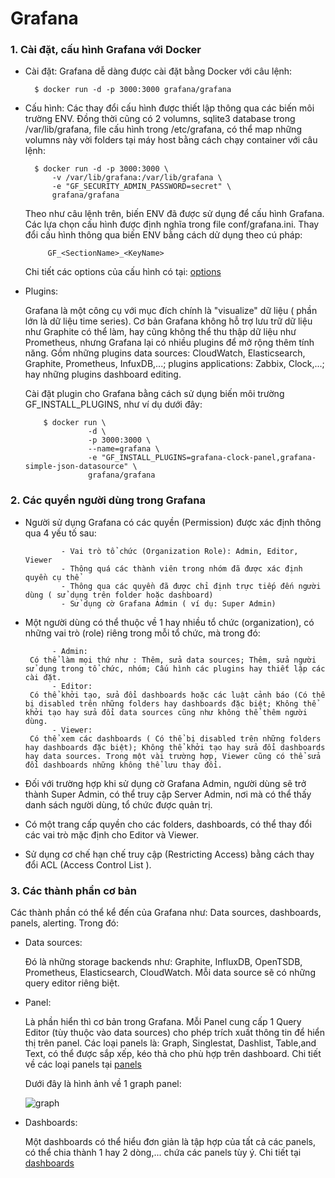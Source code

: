 # Grafana

### 1. Cài đặt, cấu hình Grafana với Docker

- Cài đặt: Grafana dễ dàng được cài đặt bằng Docker với câu lệnh: 

        $ docker run -d -p 3000:3000 grafana/grafana

- Cấu hình: Các thay đổi cấu hình được thiết lập thông qua các biến môi trường ENV. Đồng thời cũng có 2 volumns, sqlite3 database trong /var/lib/grafana, file cấu hình trong /etc/grafana, có thể map những volumns này vời folders tại máy host bằng cách chạy container với câu lệnh:

        $ docker run -d -p 3000:3000 \
            -v /var/lib/grafana:/var/lib/grafana \
            -e "GF_SECURITY_ADMIN_PASSWORD=secret" \
            grafana/grafana

   Theo như câu lệnh trên, biến ENV đã được sử dụng để cấu hình Grafana. Các lựa chọn cấu hình được định nghĩa trong file conf/grafana.ini. Thay đổi cấu hình thông qua biến ENV bằng cách dử dụng theo cú pháp: 
 
           GF_<SectionName>_<KeyName>

   Chi tiết các options của cấu hình có tại: [options](http://docs.grafana.org/installation/configuration/)

- Plugins:

    Grafana là một công cụ với mục đích chính là "visualize" dữ liệu ( phần lớn là dữ liệu time series). Cơ bản Grafana không hỗ trợ lưu trữ dữ liệu như Graphite có thể làm, hay cũng không thể thu thập dữ liệu như Prometheus, nhưng Grafana lại có nhiều plugins để mở rộng thêm tính năng. Gồm những plugins data sources: CloudWatch, Elasticsearch, Graphite, Prometheus, InfuxDB,...; plugins applications: Zabbix, Clock,...; hay những plugins dashboard editing.

    Cài đặt plugin cho Grafana bằng cách sử dụng biến môi trường GF_INSTALL_PLUGINS, như ví dụ dưới đây:

          $ docker run \
                    -d \
                    -p 3000:3000 \
                    --name=grafana \
                    -e "GF_INSTALL_PLUGINS=grafana-clock-panel,grafana-simple-json-datasource" \
                    grafana/grafana

        

### 2. Các quyền người dùng trong Grafana

  - Người sử dụng Grafana có các quyền (Permission) được xác định thông qua 4 yếu tố sau:

                - Vai trò tổ chức (Organization Role): Admin, Editor, Viewer
                - Thông quá các thành viên trong nhóm đã được xác định quyền cụ thể
                - Thông qua các quyền đã được chỉ định trực tiếp đến người dùng ( sử dụng trên folder hoặc dashboard)
                - Sử dụng cờ Grafana Admin ( ví dụ: Super Admin)

  - Một người dùng có thể thuộc về 1 hay nhiều tổ chức (organization), có những vai trò (role) riêng trong mỗi tổ chức, mà trong đó:

              - Admin: 
         Có thể làm mọi thứ như : Thêm, sửa data sources; Thêm, sửa người sử dụng trong tổ chức, nhóm; Cấu hình các plugins hay thiết lập các cài đặt.
              - Editor:
         Có thể khởi tạo, sửa đổi dashboards hoặc các luật cảnh báo (Có thể bị disabled trên những folders hay dashboards đặc biệt; Không thể khởi tạo hay sửa đổi data sources cũng như không thể thêm người dùng.
              - Viewer:
         Có thể xem các dashboards ( Có thể bị disabled trên những folders hay dashboards đặc biệt); Không thể khởi tạo hay sửa đổi dashboards hay data sources. Trong một vài trường hợp, Viewer cũng có thể sửa đổi dashboards những không thể lưu thay đổi.

  - Đối với trường hợp khi sử dụng cờ Grafana Admin, người dùng sẽ trở thành Super Admin, có thể truy cập Server Admin, nơi mà có thể thấy danh sách người dùng, tổ chức được quản trị.
  - Có một trang cấp quyền cho các folders, dashboards, có thể thay đổi các vai trò mặc định cho Editor và Viewer.
  - Sử dụng cơ chế hạn chế truy cập (Restricting Access) bằng cách thay đổi ACL (Access Control List ).


### 3. Các thành phần cơ bản 

  
   Các thành phần có thể kể đến của Grafana như: Data sources, dashboards, panels, alerting. Trong đó: 

- Data sources:

  Đó là những storage backends như: Graphite, InfluxDB, OpenTSDB, Prometheus, Elasticsearch, CloudWatch. Mỗi data source sẽ có những query editor riêng biệt.

- Panel:

  Là phần hiển thì cơ bản trong Grafana. Mỗi Panel cung cấp 1 Query Editor (tùy thuộc vào data sources) cho phép trích xuất thông tin để hiển thị trên panel.
  Các loại panels là:  Graph, Singlestat, Dashlist, Table,and Text, có thể được sắp xếp, kéo thả cho phù hợp trên dashboard. Chi tiết về các loại panels tại [panels](http://docs.grafana.org/features/panels/)

  Dưới đây là hình ảnh về 1  graph panel:

  ![graph](https://i.imgur.com/AMt5Ts3.png)


- Dashboards:

  Một dashboards có thể hiểu đơn giản là tập hợp của tất cả các panels, có thể chia thành 1 hay 2 dòng,... chứa các panels tùy ý. Chi tiết tại [dashboards](http://docs.grafana.org/reference/templating/)












